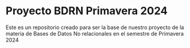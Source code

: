 # Proyecto BDRN Primavera 2024

Este es un repositorio creado para ser la base de nuestro proyecto de la materia de Bases de Datos No relacionales en el semestre de Primavera 2024
